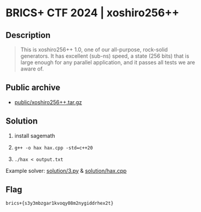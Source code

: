 # BRICS+ CTF 2024 | xoshiro256++

## Description

> This is xoshiro256++ 1.0, one of our all-purpose, rock-solid generators. 
> It has excellent (sub-ns) speed, a state (256 bits) that is large enough for 
> any parallel application, and it passes all tests we are aware of.
>

## Public archive

- [public/xoshiro256++.tar.gz](public/xoshiro256++.tar.gz)

## Solution

1. install sagemath

2. `g++ -o hax hax.cpp -std=c++20`

3. `./hax < output.txt`

Example solver: [solution/3.py](solution/3.py) & [solution/hax.cpp](solution/hax.cpp)

## Flag

```
brics+{s3y3mbzgar1kvoqy08m2nygiddrhex2t}
```
